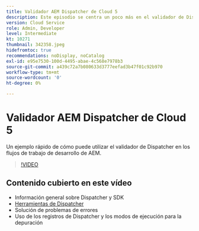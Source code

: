 ```yaml
---
title: Validador AEM Dispatcher de Cloud 5
description: Este episodio se centra un poco más en el validador de Dispatcher y en los matices que proporciona.
version: Cloud Service
role: Admin, Developer
level: Intermediate
kt: 10271
thumbnail: 342358.jpeg
hidefromtoc: true
recommendations: noDisplay, noCatalog
exl-id: e95e7530-100d-4495-abae-4c568e7978b3
source-git-commit: a439c72a7b080633d3777eefad3b47f01c92b970
workflow-type: tm+mt
source-wordcount: '0'
ht-degree: 0%

---
```


# Validador AEM Dispatcher de Cloud 5

Un ejemplo rápido de cómo puede utilizar el validador de Dispatcher en los flujos de trabajo de desarrollo de AEM.

>[!VIDEO](https://video.tv.adobe.com/v/342358?quality=12&learn=on)

## Contenido cubierto en este vídeo

+ Información general sobre Dispatcher y SDK
+ [Herramientas de Dispatcher](https://experienceleague.adobe.com/docs/experience-manager-cloud-service/content/implementing/content-delivery/validation-debug.html)
+ Solución de problemas de errores
+ Uso de los registros de Dispatcher y los modos de ejecución para la depuración
